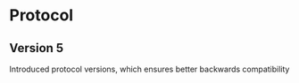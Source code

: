 # Protocol

## Version 5

Introduced protocol versions, which ensures better backwards compatibility